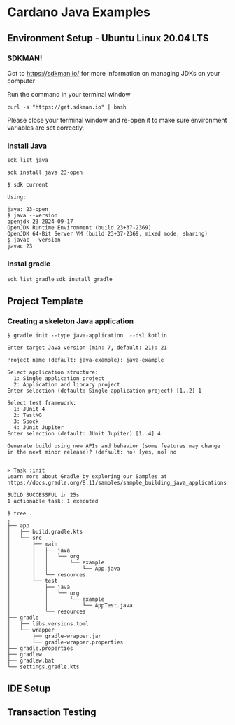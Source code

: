 # Cardano Java Examples
## Environment Setup - Ubuntu Linux 20.04 LTS
### SDKMAN!
Got to https://sdkman.io/ for more information on managing JDKs on your computer

Run the command in your terminal window 

```curl -s "https://get.sdkman.io" | bash```

Please close your terminal window and re-open it to make sure environment variables are set correctly. 

### Install Java
```sdk list java```

```sdk install java 23-open```

```
$ sdk current

Using:

java: 23-open
$ java --version
openjdk 23 2024-09-17
OpenJDK Runtime Environment (build 23+37-2369)
OpenJDK 64-Bit Server VM (build 23+37-2369, mixed mode, sharing)
$ javac --version
javac 23
```

### Instal gradle

```sdk list gradle```
```sdk install gradle```


## Project Template
### Creating a skeleton Java application
```
$ gradle init --type java-application  --dsl kotlin
```
```
Enter target Java version (min: 7, default: 21): 21

Project name (default: java-example): java-example

Select application structure:
  1: Single application project
  2: Application and library project
Enter selection (default: Single application project) [1..2] 1

Select test framework:
  1: JUnit 4
  2: TestNG
  3: Spock
  4: JUnit Jupiter
Enter selection (default: JUnit Jupiter) [1..4] 4

Generate build using new APIs and behavior (some features may change in the next minor release)? (default: no) [yes, no] no


> Task :init
Learn more about Gradle by exploring our Samples at https://docs.gradle.org/8.11/samples/sample_building_java_applications.html

BUILD SUCCESSFUL in 25s
1 actionable task: 1 executed
```

```
$ tree .
.
├── app
│   ├── build.gradle.kts
│   └── src
│       ├── main
│       │   ├── java
│       │   │   └── org
│       │   │       └── example
│       │   │           └── App.java
│       │   └── resources
│       └── test
│           ├── java
│           │   └── org
│           │       └── example
│           │           └── AppTest.java
│           └── resources
├── gradle
│   ├── libs.versions.toml
│   └── wrapper
│       ├── gradle-wrapper.jar
│       └── gradle-wrapper.properties
├── gradle.properties
├── gradlew
├── gradlew.bat
└── settings.gradle.kts

```

## IDE Setup


## Transaction Testing


